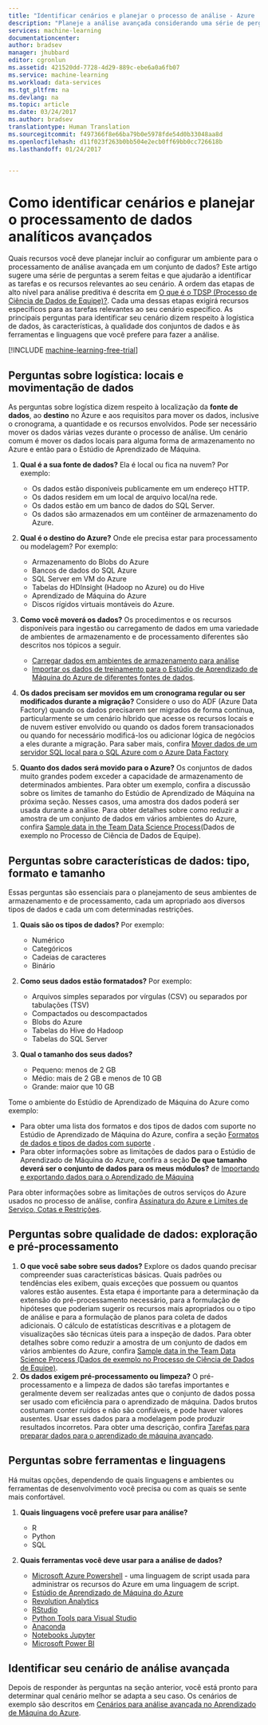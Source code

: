 ```yaml
---
title: "Identificar cenários e planejar o processo de análise - Azure | Microsoft Docs"
description: "Planeje a análise avançada considerando uma série de perguntas importantes."
services: machine-learning
documentationcenter: 
author: bradsev
manager: jhubbard
editor: cgronlun
ms.assetid: 421520dd-7728-4d29-889c-ebe6a0a6fb07
ms.service: machine-learning
ms.workload: data-services
ms.tgt_pltfrm: na
ms.devlang: na
ms.topic: article
ms.date: 03/24/2017
ms.author: bradsev
translationtype: Human Translation
ms.sourcegitcommit: f497366f8e66ba79b0e5978fde54d0b33048aa8d
ms.openlocfilehash: d11f023f263b0bb504e2ecb0ff69bb0cc726618b
ms.lasthandoff: 01/24/2017


---
```

# <a name="how-to-identify-scenarios-and-plan-for-advanced-analytics-data-processing"></a>Como identificar cenários e planejar o processamento de dados analíticos avançados
Quais recursos você deve planejar incluir ao configurar um ambiente para o processamento de análise avançada em um conjunto de dados? Este artigo sugere uma série de perguntas a serem feitas e que ajudarão a identificar as tarefas e os recursos relevantes ao seu cenário. A ordem das etapas de alto nível para análise preditiva é descrita em [O que é o TDSP (Processo de Ciência de Dados de Equipe)?](data-science-process-overview.md). Cada uma dessas etapas exigirá recursos específicos para as tarefas relevantes ao seu cenário específico. As principais perguntas para identificar seu cenário dizem respeito à logística de dados, às características, à qualidade dos conjuntos de dados e às ferramentas e linguagens que você prefere para fazer a análise.

[!INCLUDE [machine-learning-free-trial](../../includes/machine-learning-free-trial.md)]

## <a name="logistic-questions-data-locations-and-movement"></a>Perguntas sobre logística: locais e movimentação de dados
As perguntas sobre logística dizem respeito à localização da **fonte de dados**, ao **destino** no Azure e aos requisitos para mover os dados, inclusive o cronograma, a quantidade e os recursos envolvidos. Pode ser necessário mover os dados várias vezes durante o processo de análise. Um cenário comum é mover os dados locais para alguma forma de armazenamento no Azure e então para o Estúdio de Aprendizado de Máquina.

1. **Qual é a sua fonte de dados?** Ela é local ou fica na nuvem? Por exemplo:
   
   * Os dados estão disponíveis publicamente em um endereço HTTP.
   * Os dados residem em um local de arquivo local/na rede.
   * Os dados estão em um banco de dados do SQL Server.
   * Os dados são armazenados em um contêiner de armazenamento do Azure.
2. **Qual é o destino do Azure?** Onde ele precisa estar para processamento ou modelagem? Por exemplo:
   
   * Armazenamento do Blobs do Azure
   * Bancos de dados do SQL Azure
   * SQL Server em VM do Azure
   * Tabelas do HDInsight (Hadoop no Azure) ou do Hive
   * Aprendizado de Máquina do Azure
   * Discos rígidos virtuais montáveis do Azure.
3. **Como você moverá os dados?** Os procedimentos e os recursos disponíveis para ingestão ou carregamento de dados em uma variedade de ambientes de armazenamento e de processamento diferentes são descritos nos tópicos a seguir.
   
   * [Carregar dados em ambientes de armazenamento para análise](machine-learning-data-science-ingest-data.md)
   * [Importar os dados de treinamento para o Estúdio de Aprendizado de Máquina do Azure de diferentes fontes de dados](machine-learning-data-science-import-data.md).
4. **Os dados precisam ser movidos em um cronograma regular ou ser modificados durante a migração?** Considere o uso do ADF (Azure Data Factory) quando os dados precisarem ser migrados de forma contínua, particularmente se um cenário híbrido que acesse os recursos locais e de nuvem estiver envolvido ou quando os dados forem transacionados ou quando for necessário modificá-los ou adicionar lógica de negócios a eles durante a migração. Para saber mais, confira [Mover dados de um servidor SQL local para o SQL Azure com o Azure Data Factory](machine-learning-data-science-move-sql-azure-adf.md)
5. **Quanto dos dados será movido para o Azure?** Os conjuntos de dados muito grandes podem exceder a capacidade de armazenamento de determinados ambientes. Para obter um exemplo, confira a discussão sobre os limites de tamanho do Estúdio de Aprendizado de Máquina na próxima seção. Nesses casos, uma amostra dos dados poderá ser usada durante a análise. Para obter detalhes sobre como reduzir a amostra de um conjunto de dados em vários ambientes do Azure, confira [Sample data in the Team Data Science Process](machine-learning-data-science-sample-data.md)(Dados de exemplo no Processo de Ciência de Dados de Equipe).

## <a name="data-characteristics-questions-type-format-and-size"></a>Perguntas sobre características de dados: tipo, formato e tamanho
Essas perguntas são essenciais para o planejamento de seus ambientes de armazenamento e de processamento, cada um apropriado aos diversos tipos de dados e cada um com determinadas restrições.

1. **Quais são os tipos de dados?** Por exemplo:
   
   * Numérico
   * Categóricos
   * Cadeias de caracteres
   * Binário
2. **Como seus dados estão formatados?** Por exemplo:
   
   * Arquivos simples separados por vírgulas (CSV) ou separados por tabulações (TSV)
   * Compactados ou descompactados
   * Blobs do Azure
   * Tabelas do Hive do Hadoop
   * Tabelas do SQL Server
3. **Qual o tamanho dos seus dados?**
   
   * Pequeno: menos de 2 GB
   * Médio: mais de 2 GB e menos de 10 GB
   * Grande: maior que 10 GB

Tome o ambiente do Estúdio de Aprendizado de Máquina do Azure como exemplo:

* Para obter uma lista dos formatos e dos tipos de dados com suporte no Estúdio de Aprendizado de Máquina do Azure, confira a seção [Formatos de dados e tipos de dados com suporte](machine-learning-data-science-import-data.md#data-formats-and-data-types-supported) .
* Para obter informações sobre as limitações de dados para o Estúdio de Aprendizado de Máquina do Azure, confira a seção **De que tamanho deverá ser o conjunto de dados para os meus módulos?** de [Importando e exportando dados para o Aprendizado de Máquina](machine-learning-faq.md#machine-learning-studio-questions)

Para obter informações sobre as limitações de outros serviços do Azure usados no processo de análise, confira [Assinatura do Azure e Limites de Serviço, Cotas e Restrições](../azure-subscription-service-limits.md).

## <a name="data-quality-questions-exploration-and-pre-processing"></a>Perguntas sobre qualidade de dados: exploração e pré-processamento
1. **O que você sabe sobre seus dados?** Explore os dados quando precisar compreender suas características básicas. Quais padrões ou tendências eles exibem, quais exceções que possuem ou quantos valores estão ausentes. Esta etapa é importante para a determinação da extensão do pré-processamento necessário, para a formulação de hipóteses que poderiam sugerir os recursos mais apropriados ou o tipo de análise e para a formulação de planos para coleta de dados adicionais. O cálculo de estatísticas descritivas e a plotagem de visualizações são técnicas úteis para a inspeção de dados. Para obter detalhes sobre como reduzir a amostra de um conjunto de dados em vários ambientes do Azure, confira [Sample data in the Team Data Science Process (Dados de exemplo no Processo de Ciência de Dados de Equipe)](machine-learning-data-science-explore-data.md).
2. **Os dados exigem pré-processamento ou limpeza?**
   O pré-processamento e a limpeza de dados são tarefas importantes e geralmente devem ser realizadas antes que o conjunto de dados possa ser usado com eficiência para o aprendizado de máquina. Dados brutos costumam conter ruídos e não são confiáveis, e pode haver valores ausentes. Usar esses dados para a modelagem pode produzir resultados incorretos. Para obter uma descrição, confira [Tarefas para preparar dados para o aprendizado de máquina avançado](machine-learning-data-science-prepare-data.md).

## <a name="tools-and-languages-questions"></a>Perguntas sobre ferramentas e linguagens
Há muitas opções, dependendo de quais linguagens e ambientes ou ferramentas de desenvolvimento você precisa ou com as quais se sente mais confortável.

1. **Quais linguagens você prefere usar para análise?**  
   
   * R
   * Python
   * SQL
2. **Quais ferramentas você deve usar para a análise de dados?**
   
   * [Microsoft Azure Powershell](/powershell/azureps-cmdlets-docs) - uma linguagem de script usada para administrar os recursos do Azure em uma linguagem de script.
   * [Estúdio de Aprendizado de Máquina do Azure](machine-learning-what-is-ml-studio.md)
   * [Revolution Analytics](http://www.revolutionanalytics.com/revolution-r-open)
   * [RStudio](http://www.rstudio.com)
   * [Python Tools para Visual Studio](http://microsoft.github.io/PTVS/)
   * [Anaconda](https://www.continuum.io/why-anaconda)
   * [Notebooks Jupyter](http://jupyter.org/)
   * [Microsoft Power BI](http://powerbi.microsoft.com)

## <a name="identify-your-advanced-analytics-scenario"></a>Identificar seu cenário de análise avançada
Depois de responder às perguntas na seção anterior, você está pronto para determinar qual cenário melhor se adapta a seu caso. Os cenários de exemplo são descritos em [Cenários para análise avançada no Aprendizado de Máquina do Azure](machine-learning-data-science-plan-sample-scenarios.md).


